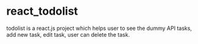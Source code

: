 # react_todolist
todolist is a react.js project which helps user to see the dummy API tasks, add new task, edit task, user can delete the task.
